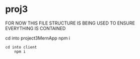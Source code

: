 # proj3

FOR NOW THIS FILE STRUCTURE IS BEING USED TO ENSURE EVERYTHING IS CONTAINED

cd into project3MernApp
    npm i

    cd into client
        npm i

